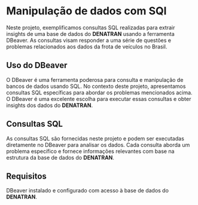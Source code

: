 # Manipulação de dados com SQl

Neste projeto, exemplificamos consultas SQL realizadas para extrair insights de uma base de dados do **DENATRAN** usando a ferramenta DBeaver. As consultas visam responder a uma série de questões e problemas relacionados aos dados da frota de veículos no Brasil.

## Uso do DBeaver

O DBeaver é uma ferramenta poderosa para consulta e manipulação de bancos de dados usando SQL. No contexto deste projeto, apresentamos consultas SQL específicas para abordar os problemas mencionados acima. O DBeaver é uma excelente escolha para executar essas consultas e obter insights dos dados do **DENATRAN**.

## Consultas SQL

As consultas SQL são fornecidas neste projeto e podem ser executadas diretamente no DBeaver para analisar os dados. Cada consulta aborda um problema específico e fornece informações relevantes com base na estrutura da base de dados do **DENATRAN**.

## Requisitos

DBeaver instalado e configurado com acesso à base de dados do **DENATRAN**.
